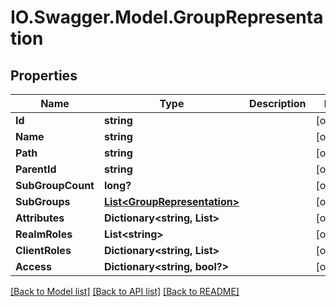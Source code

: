 # IO.Swagger.Model.GroupRepresentation
## Properties

Name | Type | Description | Notes
------------ | ------------- | ------------- | -------------
**Id** | **string** |  | [optional] 
**Name** | **string** |  | [optional] 
**Path** | **string** |  | [optional] 
**ParentId** | **string** |  | [optional] 
**SubGroupCount** | **long?** |  | [optional] 
**SubGroups** | [**List&lt;GroupRepresentation&gt;**](GroupRepresentation.md) |  | [optional] 
**Attributes** | **Dictionary&lt;string, List&gt;** |  | [optional] 
**RealmRoles** | **List&lt;string&gt;** |  | [optional] 
**ClientRoles** | **Dictionary&lt;string, List&gt;** |  | [optional] 
**Access** | **Dictionary&lt;string, bool?&gt;** |  | [optional] 

[[Back to Model list]](../README.md#documentation-for-models) [[Back to API list]](../README.md#documentation-for-api-endpoints) [[Back to README]](../README.md)

